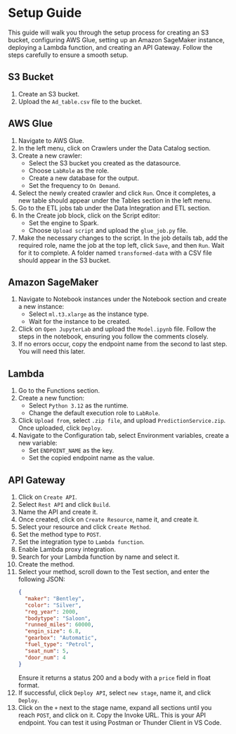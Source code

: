 # Setup Guide

This guide will walk you through the setup process for creating an S3 bucket, configuring AWS Glue, setting up an Amazon SageMaker instance, deploying a Lambda function, and creating an API Gateway. Follow the steps carefully to ensure a smooth setup.

## S3 Bucket

1. Create an S3 bucket.
2. Upload the `Ad_table.csv` file to the bucket.

## AWS Glue

1. Navigate to AWS Glue.
2. In the left menu, click on Crawlers under the Data Catalog section.
3. Create a new crawler:
   - Select the S3 bucket you created as the datasource.
   - Choose `LabRole` as the role.
   - Create a new database for the output.
   - Set the frequency to `On Demand`.
4. Select the newly created crawler and click `Run`. Once it completes, a new table should appear under the Tables section in the left menu.
5. Go to the ETL jobs tab under the Data Integration and ETL section.
6. In the Create job block, click on the Script editor:
   - Set the engine to Spark.
   - Choose `Upload script` and upload the `glue_job.py` file.
7. Make the necessary changes to the script. In the job details tab, add the required role, name the job at the top left, click `Save`, and then `Run`. Wait for it to complete. A folder named `transformed-data` with a CSV file should appear in the S3 bucket.

## Amazon SageMaker

1. Navigate to Notebook instances under the Notebook section and create a new instance:
   - Select `ml.t3.xlarge` as the instance type.
   - Wait for the instance to be created.
2. Click on `Open JupyterLab` and upload the `Model.ipynb` file. Follow the steps in the notebook, ensuring you follow the comments closely.
3. If no errors occur, copy the endpoint name from the second to last step. You will need this later.

## Lambda

1. Go to the Functions section.
2. Create a new function:
   - Select `Python 3.12` as the runtime.
   - Change the default execution role to `LabRole`.
3. Click `Upload from`, select `.zip file`, and upload `PredictionService.zip`. Once uploaded, click `Deploy`.
4. Navigate to the Configuration tab, select Environment variables, create a new variable:
   - Set `ENDPOINT_NAME` as the key.
   - Set the copied endpoint name as the value.

## API Gateway

1. Click on `Create API`.
2. Select `Rest API` and click `Build`.
3. Name the API and create it.
4. Once created, click on `Create Resource`, name it, and create it.
5. Select your resource and click `Create Method`.
6. Set the method type to `POST`.
7. Set the integration type to `Lambda function`.
8. Enable Lambda proxy integration.
9. Search for your Lambda function by name and select it.
10. Create the method.
11. Select your method, scroll down to the Test section, and enter the following JSON:
    ```json
    {
      "maker": "Bentley",
      "color": "Silver",
      "reg_year": 2000,
      "bodytype": "Saloon",
      "runned_miles": 60000,
      "engin_size": 6.8,
      "gearbox": "Automatic",
      "fuel_type": "Petrol",
      "seat_num": 5,
      "door_num": 4
    }
    ```
    Ensure it returns a status 200 and a body with a `price` field in float format.
12. If successful, click `Deploy API`, select `new stage`, name it, and click `Deploy`.
13. Click on the `+` next to the stage name, expand all sections until you reach `POST`, and click on it. Copy the Invoke URL. This is your API endpoint. You can test it using Postman or Thunder Client in VS Code.
